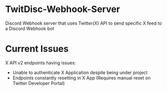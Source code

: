 # TwitDisc-Webhook-Server
Discord Webhook server that uses Twitter(X) API to send specific X feed to a Discord Webhook bot

# Current Issues
X API v2 endpoints having issues:
- Unable to authenticate X Application despite being under project
- Endpoints constantly resetting in X App (Requires manual reset on Twitter Developer Portal)
